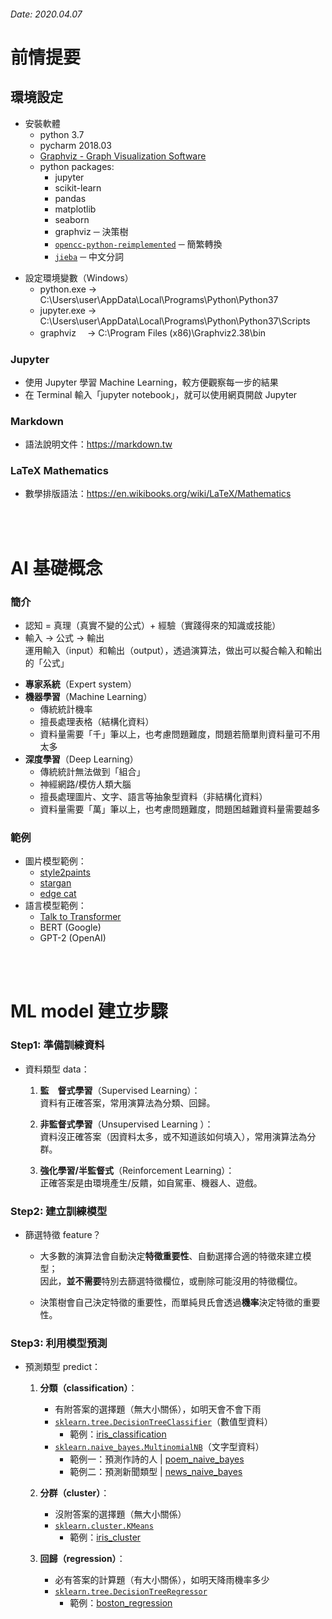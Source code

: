###### Date: 2020.04.07 

# 前情提要

## 環境設定
- 安裝軟體
  - python 3.7
  - pycharm 2018.03
  - [Graphviz - Graph Visualization Software](https://www.graphviz.org/download/)
  - python packages:
    - jupyter
    - scikit-learn
    - pandas
    - matplotlib
    - seaborn
    - graphviz ─ 決策樹
    - [`opencc-python-reimplemented`](https://pypi.org/project/opencc-python-reimplemented/) ─ 簡繁轉換 
    - [`jieba`](https://github.com/fxsjy/jieba) ─ 中文分詞 

+ 設定環境變數（Windows）
  - python.exe  -> C:\Users\user\AppData\Local\Programs\Python\Python37
  - jupyter.exe -> C:\Users\user\AppData\Local\Programs\Python\Python37\Scripts
  - graphviz　  -> C:\Program Files (x86)\Graphviz2.38\bin


### Jupyter
- 使用 Jupyter 學習 Machine Learning，較方便觀察每一步的結果
- 在 Terminal 輸入「jupyter notebook」，就可以使用網頁開啟 Jupyter

### Markdown
- 語法說明文件：https://markdown.tw

### LaTeX Mathematics
- 數學排版語法：https://en.wikibooks.org/wiki/LaTeX/Mathematics

</br></br>

# AI 基礎概念
### 簡介
+ 認知 = 真理（真實不變的公式）+ 經驗（實踐得來的知識或技能）
+ 輸入 -> 公式 -> 輸出  
  運用輸入（input）和輸出（output），透過演算法，做出可以擬合輸入和輸出的「公式」 

- **專家系統**（Expert system）
- **機器學習**（Machine Learning）
  - 傳統統計機率 
  - 擅長處理表格（結構化資料）  
  - 資料量需要「千」筆以上，也考慮問題難度，問題若簡單則資料量可不用太多 
- **深度學習**（Deep Learning）
  - 傳統統計無法做到「組合」
  - 神經網路/模仿人類大腦
  - 擅長處理圖片、文字、語言等抽象型資料（非結構化資料）
  - 資料量需要「萬」筆以上，也考慮問題難度，問題困越難資料量需要越多

### 範例
+ 圖片模型範例：
  - [style2paints](https://github.com/lllyasviel/style2paints)
  - [stargan](https://github.com/yunjey/stargan)
  - [edge cat](https://affinelayer.com/pixsrv/)  
+ 語言模型範例：
  - [Talk to Transformer](https://talktotransformer.com/)   
  - BERT (Google)
  - GPT-2 (OpenAI)

</br></br>

# ML model 建立步驟

### Step1: 準備訓練資料 
- 資料類型 data：
  1. **監　督式學習**（Supervised Learning）：  
     資料有正確答案，常用演算法為分類、回歸。

  2. **非監督式學習**（Unsupervised Learning ）：  
     資料沒正確答案（因資料太多，或不知道該如何填入），常用演算法為分群。

  3. **強化學習/半監督式**（Reinforcement Learning）：  
     正確答案是由環境產生/反饋，如自駕車、機器人、遊戲。

### Step2: 建立訓練模型 
- 篩選特徵 feature？  
  - 大多數的演算法會自動決定**特徵重要性**、自動選擇合適的特徵來建立模型；  
    因此，**並不需要**特別去篩選特徵欄位，或刪除可能沒用的特徵欄位。

  - 決策樹會自己決定特徵的重要性，而單純貝氏會透過**機率**決定特徵的重要性。

### Step3: 利用模型預測  
- 預測類型 predict：
  1. **分類（classification）**：  
     - 有附答案的選擇題（無大小關係），如明天會不會下雨
     - [`sklearn.tree.DecisionTreeClassifier`](https://github.com/yalonw/Machine_Learning/blob/master/classification.ipynb)（數值型資料）
       - 範例：[iris_classification](https://github.com/yalonw/Machine_Learning/blob/master/classification.ipynb)
     - [`sklearn.naive_bayes.MultinomialNB`](https://github.com/yalonw/Machine_Learning/blob/master/poem_naive_bayes.ipynb)（文字型資料）
       - 範例一：預測作詩的人 | [poem_naive_bayes](https://github.com/yalonw/Machine_Learning/blob/master/poem_naive_bayes.ipynb)
       - 範例二：預測新聞類型 | [news_naive_bayes](https://github.com/yalonw/Machine_Learning/blob/master/news_naive_bayes.ipynb)

  2. **分群（cluster）**：  
     - 沒附答案的選擇題（無大小關係）
     - [`sklearn.cluster.KMeans`](https://github.com/yalonw/Machine_Learning/blob/master/cluster.ipynb)
       - 範例：[iris_cluster](https://github.com/yalonw/Machine_Learning/blob/master/cluster.ipynb)

  3. **回歸（regression）**：  
     - 必有答案的計算題（有大小關係），如明天降雨機率多少
     - [`sklearn.tree.DecisionTreeRegressor`](https://github.com/yalonw/Machine_Learning/blob/master/regression.ipynb)
       - 範例：[boston_regression](https://github.com/yalonw/Machine_Learning/blob/master/regression.ipynb)
